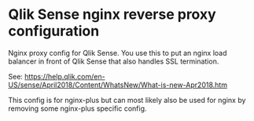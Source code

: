 # Qlik Sense nginx reverse proxy configuration

Nginx proxy config for Qlik Sense. You use this to put an nginx load balancer in front of Qlik Sense that also handles SSL termination.

See: https://help.qlik.com/en-US/sense/April2018/Content/WhatsNew/What-is-new-Apr2018.htm

This config is for nginx-plus but can most likely also be used for nginx by removing some nginx-plus specific config.
